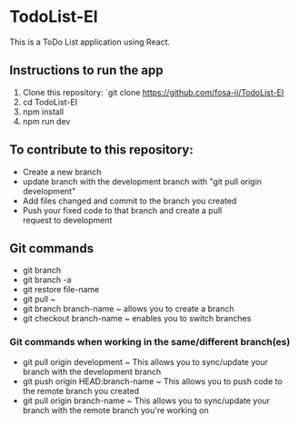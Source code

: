 # TodoList-EI
This is a ToDo List application using React.

## Instructions to run the app
1. Clone this repository: `git clone https://github.com/fosa-ij/TodoList-EI
2. cd TodoList-EI
3. npm install
4. npm run dev

## To contribute to this repository: 
- Create a new branch 
- update branch with the development branch with "git pull origin development"
- Add files changed and commit to the branch you created 
- Push your fixed code to that branch and create a pull request to development

## Git commands 
- git branch 
- git branch -a
- git restore file-name
- git pull ~ 
- git branch branch-name ~ allows you to create a branch
- git checkout branch-name ~ enables you to switch branches


### Git commands when working in the same/different branch(es)
- git pull origin development ~ This allows you to sync/update your branch with the development branch
- git push origin HEAD:branch-name ~ This allows you to push code to the remote branch you created
- git pull origin branch-name ~ This allows you to sync/update your branch with the remote branch you're working on